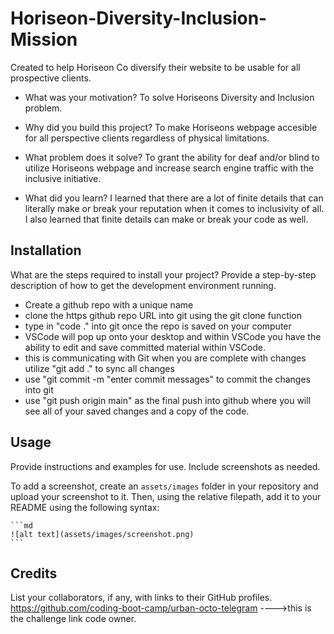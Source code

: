 # Horiseon-Diversity-Inclusion-Mission
Created to help Horiseon Co diversify their website to be usable for all prospective clients.

- What was your motivation? 
To solve Horiseons Diversity and Inclusion problem.

- Why did you build this project? 
To make Horiseons webpage accesible for all perspective clients regardless of physical limitations. 

- What problem does it solve?
To grant the ability for deaf and/or blind to utilize Horiseons webpage and increase search engine traffic with the inclusive initiative.

- What did you learn?
I learned that there are a lot of finite details that can literally make or break your reputation when it comes to inclusivity of all. I also learned that finite details can make or break your code as well. 

## Installation
What are the steps required to install your project? Provide a step-by-step description of how to get the development environment running.
<!-- I am assuming this means how you are supposed to open the challenge so I am typing instructions to do that.  -->
- Create a github repo with a unique name 
- clone the https github repo URL into git using the git clone function
- type in "code ." into git once the repo is saved on your computer
- VSCode will pop up onto your desktop and within VSCode you have the ability to edit and save committed material within VSCode. 
- this is communicating with Git when you are complete with changes utilize "git add ." to sync all changes
- use "git commit -m "enter commit messages" to commit the changes into git
- use "git push origin main" as the final push into github where you will see all of your saved changes and a copy of the code. 

## Usage
Provide instructions and examples for use. Include screenshots as needed.

To add a screenshot, create an `assets/images` folder in your repository and upload your screenshot to it. Then, using the relative filepath, add it to your README using the following syntax:

    ```md
    ![alt text](assets/images/screenshot.png)
    ```

## Credits
List your collaborators, if any, with links to their GitHub profiles.
https://github.com/coding-boot-camp/urban-octo-telegram ---->this is the challenge link code owner. 